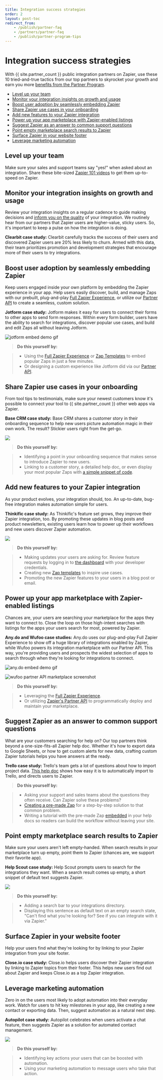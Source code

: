 ```yaml
---
title: Integration success strategies
order: 2
layout: post-toc
redirect_from: 
    - /publish/partner-faq
    - /partners/partner-faq
    - /publish/partner-program-tips
---
```


# Integration success strategies

With {{ site.partner_count }} public integration partners on Zapier, use these 10 tried-and-true tactics from our top partners to skyrocket your growth and earn you more [benefits from the Partner Program](https://zapier.com/developer-platform/partner-program). 

* [Level up your team](#tip-1-level-up-your-team)
* [Monitor your integration insights on growth and usage](#tip-2-monitor-your-integration-insights-on-growth-and-usage)
* [Boost user adoption by seamlessly embedding Zapier](#tip-3-boost-user-adoption-by-seamlessly-embedding-zapier)
* [Share Zapier use cases in your onboarding](#tip-4-share-zapier-use-cases-in-your-onboarding)
* [Add new features to your Zapier integration](#tip-5-add-new-features-to-your-zapier-integration)
* [Power up your app marketplace with Zapier-enabled listings](#tip-6-power-up-your-app-marketplace-with-zapier-enabled-listings)
* [Suggest Zapier as an answer to common support questions](#tip-7-suggest-zapier-as-an-answer-to-common-support-questions)
* [Point empty marketplace search results to Zapier](#tip-8-point-empty-marketplace-search-results-to-zapier)
* [Surface Zapier in your website footer](#tip-9-surface-zapier-in-your-website-footer)
* [Leverage marketing automation](#tip-10-leverage-marketing-automation)

## Level up your team

Make sure your sales and support teams say "yes!" when asked about an integration. Share these bite-sized [Zapier 101 videos](https://learn.zapier.com/) to get them up-to-speed on Zapier.

## Monitor your integration insights on growth and usage

Review your integration insights on a regular cadence to guide making decisions and [inform you on the quality](https://platform.zapier.com/manage/integration-insights) of your integration. We routinely hear from our partners that Zapier users are higher-value, sticky users. So, it's important to keep a pulse on how the integration is doing.

**Clearbit case study:** Clearbit carefully tracks the success of their users and discovered Zapier users are 20% less likely to churn. Armed with this data, their team prioritizes promotion and development strategies that encourage more of their users to try integrations.

## Boost user adoption by seamlessly embedding Zapier

Keep users engaged inside your own platform by embedding the Zapier experience in your app. Help users easily discover, build, and manage Zaps with our prebuilt, plug-and-play [Full Zapier Experience](https://platform.zapier.com/embed/full-zapier-experience), or utilize our [Partner API](https://platform.zapier.com/embed/partner-api) to create a seamless, custom solution.

**Jotform case study:** Jotform makes it easy for users to connect their forms to other apps to send form responses. Within every form builder, users have the ability to search for integrations, discover popular use cases, and build and edit Zaps all without leaving Jotform.

![jotform embed demo gif](https://cdn.zappy.app/bc91c44477f97c9f7104b9ca690cd7cf.gif)

> **Do this yourself by:**

> + Using the [Full Zapier Experience](https://platform.zapier.com/embed/full-zapier-experience) or [Zap Templates](https://platform.zapier.com/embed/zap-templates) to embed popular Zaps in just a few minutes.
> + Or designing a custom experience like Jotform did via our [Partner API](https://platform.zapier.com/embed/partner-api).

## Share Zapier use cases in your onboarding

From tool tips to testimonials, make sure your newest customers know it's possible to connect your tool to {{ site.partner_count }} other web apps via Zapier.

**Base CRM case study:** Base CRM shares a customer story in their onboarding sequence to help new users picture automation magic in their own work. The result? Stickier users right from the get-go.

![](https://cdn.zapier.com/storage/photos/9b1c3ac4d870456e5f4ceedc85159878.png)

> **Do this yourself by:**

> + Identifying a point in your onboarding sequence that makes sense to introduce Zapier to new users.
> + Linking to a customer story, a detailed help doc, or even display your most popular Zaps with [a simple snippet of code](https://platform.zapier.com/embed/zap-templates).

## Add new features to your Zapier integration

As your product evolves, your integration should, too. An up-to-date, bug-free integration makes automation simple for users.

**Thinkific case study:** As Thinkific's feature set grows, they improve their Zapier integration, too. By promoting these updates in blog posts and product newsletters, existing users learn how to power up their workflows and new users discover Zapier automation.

![](https://cdn.zapier.com/storage/photos/945be106295dfa438f9479275f492eff.png)

> **Do this yourself by:**

> + Making updates your users are asking for. Review feature requests by logging in to [the dashboard](https://developer.zapier.com/) with your developer credentials.
> + Creating new [Zap templates](https://developer.zapier.com/zap-templates) to inspire use cases.
> + Promoting the new Zapier features to your users in a blog post or email.

## Power up your app marketplace with Zapier-enabled listings

Chances are, your users are searching your marketplace for the apps they want to connect to. Close the loop on those high-intent searches with listings for the apps your users search for most, powered by Zapier.

**Any.do and Wufoo case studies:** Any.do uses our plug-and-play Full Zapier Experience to show off a huge library of integrations enabled by Zapier, while Wufoo powers its integration marketplace with our Partner API. This way, you're providing users and prospects the widest selection of apps to search through when they're looking for integrations to connect.

![any.do embed demo gif](https://cdn.zappy.app/1ba8ac90ca98401b0234f04ee188e8fd.gif)

![wufoo partner API marketplace screenshot](https://cdn.zappy.app/5771591ec4d63017651c1b62849a0778.png)

> **Do this yourself by:**

> + Leveraging the [Full Zapier Experience](https://platform.zapier.com/embed/full-zapier-experience).
> + Or utilizing [Zapier's Partner API](https://platform.zapier.com/embed/partner-api) to programmatically deploy and maintain your marketplace.

## Suggest Zapier as an answer to common support questions

What are your customers searching for help on? Our top partners think beyond a one-size-fits-all Zapier help doc. Whether it's how to export data to Google Sheets, or how to get custom alerts for new data, crafting custom Zapier tutorials helps you have answers at the ready.

**Trello case study:** Trello's team gets a lot of questions about how to import project data. [This help doc](https://help.trello.com/article/751-importing-data-into-trello) shows how easy it is to automatically import to Trello, and directs users to Zapier. 

> **Do this yourself by:**

> + Asking your support and sales teams about the questions they often receive. Can Zapier solve these problems?
> + [Creating a pre-made Zap](https://platform.zapier.com/publish/zap-templates) for a step-by-step solution to that common problem.
> + Writing a tutorial with the pre-made Zap [embedded](https://platform.zapier.com/embed/zap-templates) in your help docs so readers can build the workflow without leaving your site.

## Point empty marketplace search results to Zapier

Make sure your users aren't left empty-handed. When search results in your marketplace turn up empty, point them to Zapier (chances are, we support their favorite app).

**Help Scout case study:** Help Scout prompts users to search for the integrations they want. When a search result comes up empty, a short snippet of default text suggests Zapier.

![](https://cdn.zapier.com/storage/photos/c6e2f18f1054a28e75a975cd9c3f99f8.png)

> **Do this yourself by:**

> + Adding a search bar to your integrations directory.
> + Displaying this sentence as default text on an empty search state, "Can't find what you're looking for? See if you can integrate with it via Zapier."

## Surface Zapier in your website footer

Help your users find what they're looking for by linking to your Zapier integration from your site footer.

**Close.io case study:** Close.io helps users discover their Zapier integration by linking to Zapier topics from their footer. This helps new users find out about Zapier and keeps Close.io as a top Zapier integration.

## Leverage marketing automation

Zero in on the users most likely to adopt automation into their everyday work. Watch for users to hit key milestones in your app, like creating a new contact or exporting data. Then, suggest automation as a natural next step.

**Autopilot case study:** Autopilot celebrates when users activate a chat feature, then suggests Zapier as a solution for automated contact management.

![](https://cdn.zapier.com/storage/photos/5a6b1f983bc431286a2e1501b50a8257.png)

> **Do this yourself by:**

> + Identifying key actions your users that can be boosted with automation.
> + Using your marketing automation to message users who take that action.